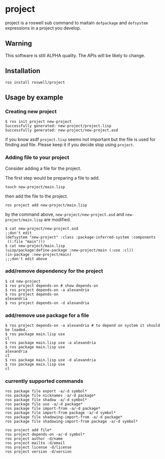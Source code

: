 # project

project is a roswell sub command to maitain ``defpackage`` and ``defsystem`` expressions in a project you develop.

## Warning

This software is still ALPHA quality. The APIs will be likely to change.

## Installation

```
ros install roswell/project
```

## Usage by example

### Creating new project 


```
$ ros init project new-project
Successfully generated: new-project/project.lisp
Successfully generated: new-project/new-project.asd
```

if you know asdf ``project.lisp`` seems not important but the file is used for finding asd file. Please keep it if you decide stop using ``project``.

### Adding file to your project

Consider adding a file for the project.

The first step would be preparing a file to add.

```
touch new-project/main.lisp
```

then add the file to the project.

```
ros project add new-project/main.lisp
```

by the command above, ``new-project/new-project.asd`` and ``new-project/main.lisp`` are modified.


```
$ cat new-project/new-project.asd 
;;don't edit
(defsystem "new-project" :class :package-inferred-system :components
 ((:file "main")))
$ cat new-project/main.lisp 
(uiop/package:define-package :new-project/main (:use :cl))
(in-package :new-project/main)
;;;don't edit above
```

### add/remove dependency for the project

```
$ cd new-project
$ ros project depends-on # show depends-on
$ ros project depends-on -a alexandria
$ ros project depends-on
alexandria
$ ros project depends-on -d alexandria
```

### add/remove use package for a file

```
$ ros project depends-on -a alexandria # to depend on system it should be loaded.
$ ros package main.lisp use
cl
$ ros package main.lisp use -a alexandria
$ ros package main.lisp use
alexandria
cl
$ ros package main.lisp use -d alexandria
$ ros package main.lisp use
cl
```

### currently supported commands

```
ros package file export -a/-d symbol*
ros package file nicknames -a/-d package*
ros package file shadow -a/-d symbol*
ros package file use -a/-d package*
ros package file import-from -a/-d package*
ros package file import-from package -a/-d symbol*
ros package file shadowing-import-from -a/-d package*
ros package file shadowing-import-from package -a/-d symbol*

ros project add file*
ros project depends-on -a/-d symbol*
ros project author -d/name
ros project mailto -d/email
ros project license -d/license
ros project version -d/version
```
